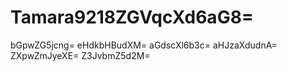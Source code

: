 # Tamara9218ZGVqcXd6aG8=
bGpwZG5jcng=
eHdkbHBudXM=
aGdscXl6b3c=
aHJzaXdudnA=
ZXpwZmJyeXE=
Z3JvbmZ5d2M=
